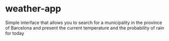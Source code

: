 # weather-app
Simple interface that allows you to search for a municipality in the province of Barcelona and present the current temperature and the probability of rain for today
